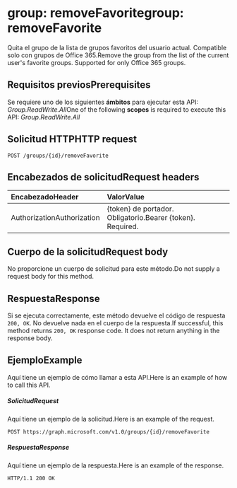 # <a name="group-removefavorite"></a><span data-ttu-id="9dd9d-101">group: removeFavorite</span><span class="sxs-lookup"><span data-stu-id="9dd9d-101">group: removeFavorite</span></span>
<span data-ttu-id="9dd9d-p101">Quita el grupo de la lista de grupos favoritos del usuario actual. Compatible solo con grupos de Office 365.</span><span class="sxs-lookup"><span data-stu-id="9dd9d-p101">Remove the group from the list of the current user's favorite groups. Supported for only Office 365 groups.</span></span>

## <a name="prerequisites"></a><span data-ttu-id="9dd9d-104">Requisitos previos</span><span class="sxs-lookup"><span data-stu-id="9dd9d-104">Prerequisites</span></span>
<span data-ttu-id="9dd9d-105">Se requiere uno de los siguientes **ámbitos** para ejecutar esta API: *Group.ReadWrite.All*</span><span class="sxs-lookup"><span data-stu-id="9dd9d-105">One of the following **scopes** is required to execute this API: *Group.ReadWrite.All*</span></span>
## <a name="http-request"></a><span data-ttu-id="9dd9d-106">Solicitud HTTP</span><span class="sxs-lookup"><span data-stu-id="9dd9d-106">HTTP request</span></span>
<!-- { "blockType": "ignored" } -->
```http
POST /groups/{id}/removeFavorite
```
## <a name="request-headers"></a><span data-ttu-id="9dd9d-107">Encabezados de solicitud</span><span class="sxs-lookup"><span data-stu-id="9dd9d-107">Request headers</span></span>
| <span data-ttu-id="9dd9d-108">Encabezado</span><span class="sxs-lookup"><span data-stu-id="9dd9d-108">Header</span></span>       | <span data-ttu-id="9dd9d-109">Valor</span><span class="sxs-lookup"><span data-stu-id="9dd9d-109">Value</span></span> |
|:---------------|:--------|
| <span data-ttu-id="9dd9d-110">Authorization</span><span class="sxs-lookup"><span data-stu-id="9dd9d-110">Authorization</span></span>  | <span data-ttu-id="9dd9d-p102">{token} de portador. Obligatorio.</span><span class="sxs-lookup"><span data-stu-id="9dd9d-p102">Bearer {token}. Required.</span></span>  |

## <a name="request-body"></a><span data-ttu-id="9dd9d-113">Cuerpo de la solicitud</span><span class="sxs-lookup"><span data-stu-id="9dd9d-113">Request body</span></span>
<span data-ttu-id="9dd9d-114">No proporcione un cuerpo de solicitud para este método.</span><span class="sxs-lookup"><span data-stu-id="9dd9d-114">Do not supply a request body for this method.</span></span>

## <a name="response"></a><span data-ttu-id="9dd9d-115">Respuesta</span><span class="sxs-lookup"><span data-stu-id="9dd9d-115">Response</span></span>

<span data-ttu-id="9dd9d-p103">Si se ejecuta correctamente, este método devuelve el código de respuesta `200, OK`. No devuelve nada en el cuerpo de la respuesta.</span><span class="sxs-lookup"><span data-stu-id="9dd9d-p103">If successful, this method returns `200, OK` response code. It does not return anything in the response body.</span></span>

## <a name="example"></a><span data-ttu-id="9dd9d-118">Ejemplo</span><span class="sxs-lookup"><span data-stu-id="9dd9d-118">Example</span></span>
<span data-ttu-id="9dd9d-119">Aquí tiene un ejemplo de cómo llamar a esta API.</span><span class="sxs-lookup"><span data-stu-id="9dd9d-119">Here is an example of how to call this API.</span></span>
##### <a name="request"></a><span data-ttu-id="9dd9d-120">Solicitud</span><span class="sxs-lookup"><span data-stu-id="9dd9d-120">Request</span></span>
<span data-ttu-id="9dd9d-121">Aquí tiene un ejemplo de la solicitud.</span><span class="sxs-lookup"><span data-stu-id="9dd9d-121">Here is an example of the request.</span></span>
<!-- {
  "blockType": "request",
  "name": "group_removefavorite"
}-->
```http
POST https://graph.microsoft.com/v1.0/groups/{id}/removeFavorite
```

##### <a name="response"></a><span data-ttu-id="9dd9d-122">Respuesta</span><span class="sxs-lookup"><span data-stu-id="9dd9d-122">Response</span></span>
<span data-ttu-id="9dd9d-123">Aquí tiene un ejemplo de la respuesta.</span><span class="sxs-lookup"><span data-stu-id="9dd9d-123">Here is an example of the response.</span></span>
<!-- {
  "blockType": "response",
  "truncated": false,
  "@odata.type": "microsoft.graph.none"
} -->
```http
HTTP/1.1 200 OK
```

<!-- uuid: 8fcb5dbc-d5aa-4681-8e31-b001d5168d79
2015-10-25 14:57:30 UTC -->
<!-- {
  "type": "#page.annotation",
  "description": "group: removeFavorite",
  "keywords": "",
  "section": "documentation",
  "tocPath": ""
}-->